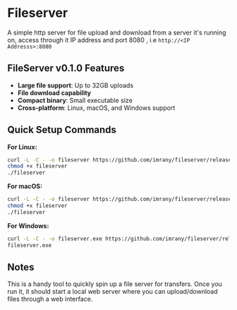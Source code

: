 # Fileserver
A simple http server for file upload and download from a server it's running on, access through it IP address and port 8080 , i.e `http://<IP Addresss>:8080`

## FileServer v0.1.0 Features
- **Large file support**: Up to 32GB uploads
- **File download capability**
- **Compact binary**: Small executable size
- **Cross-platform**: Linux, macOS, and Windows support

## Quick Setup Commands

**For Linux:**
```bash
curl -L -C - -o fileserver https://github.com/imrany/fileserver/releases/download/v0.1.0/fileserver-linux
chmod +x fileserver
./fileserver
```

**For macOS:**
```bash
curl -L -C - -o fileserver https://github.com/imrany/fileserver/releases/download/v0.1.0/fileserver-darwin
chmod +x fileserver
./fileserver
```

**For Windows:**
```bash
curl -L -C - -o fileserver.exe https://github.com/imrany/fileserver/releases/download/v0.1.0/fileserver-windows.exe
fileserver.exe
```

## Notes
This is a handy tool to quickly spin up a file server for transfers. Once you run it, it should start a local web server where you can upload/download files through a web interface.